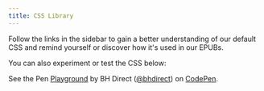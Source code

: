 ```yaml
---
title: CSS Library
---
```


Follow the links in the sidebar to gain a better understanding of our default CSS and remind yourself or discover how it's used in our EPUBs.

You can also experiment or test the CSS below:

<p data-height="578" data-theme-id="28900" data-slug-hash="423ce05abc3c24a40eac8bdfc7d37937" data-default-tab="html,result" data-user="bhdirect" data-embed-version="2" data-pen-title="Playground" data-editable="true" class="codepen">See the Pen <a href="http://codepen.io/bhdirect/pen/423ce05abc3c24a40eac8bdfc7d37937/">Playground</a> by BH Direct (<a href="http://codepen.io/bhdirect">@bhdirect</a>) on <a href="http://codepen.io">CodePen</a>.</p>
<script async src="https://production-assets.codepen.io/assets/embed/ei.js"></script>